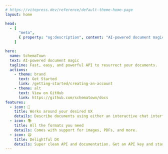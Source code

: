 ```yaml
---
# https://vitepress.dev/reference/default-theme-home-page
layout: home

head:
  - [
      "meta",
      { property: "og:description", content: "AI-powered document magic" },
    ]

hero:
  name: SchemaTown
  text: AI-powered document magic
  tagline: Fast, easy, and powerful API to resurrect your documents.
  actions:
    - theme: brand
      text: Get Started
      link: /getting-started/creating-an-account
    - theme: alt
      text: View on GitHub
      link: https://github.com/schematown/docs
features:
  - icon: 🚀
    title: Works around your desired UX
    details: Describe documents using either an interactive chat interface, or with a robust hassle-free onboarding process.
  - icon: 📚
    title: All the formats you need
    details: Comes with support for images, PDFs, and more.
  - icon: 😃
    title: Delightful DX
    details: Super clean API and documentation. Get an API key and start building in minutes.
---
```

